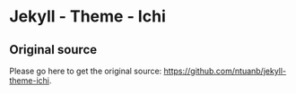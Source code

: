 # Jekyll - Theme - Ichi

## Original source

Please go here to get the original source: https://github.com/ntuanb/jekyll-theme-ichi. 

